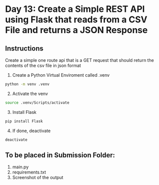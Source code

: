 # Day 13: Create a Simple REST API using Flask that reads from a CSV File and returns a JSON Response

## Instructions
Create a simple one route api that is a GET request that should return the contents of the csv file in json format

1. Create a Python Virtual Enviroment called .venv
```bash
python -m venv .venv
```
2. Activate the venv
```bash
source .venv/Scripts/activate
```
3. Install Flask
```bash
pip install Flask
```
4. If done, deactivate 
```bash
deactivate
```

## To be placed in Submission Folder:
1. main.py
2. requirements.txt
3. Screenshot of the output